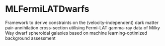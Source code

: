 # MLFermiLATDwarfs

Framework to derive constraints on the (velocity-independent) dark matter pair-annihilation cross-section utilising Fermi-LAT gamma-ray data of Milky Way dwarf spheroidal galaxies based on machine learning-optimized background assessment